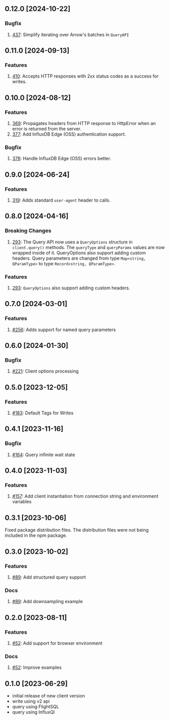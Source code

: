 ## 0.12.0 [2024-10-22]

### Bugfix

1. [437](https://github.com/InfluxCommunity/influxdb3-js/pull/437): Simplify iterating over Arrow's batches in `QueryAPI`

## 0.11.0 [2024-09-13]

### Features

1. [410](https://github.com/InfluxCommunity/influxdb3-js/pull/410): Accepts HTTP responses with 2xx status codes as a success for writes.

## 0.10.0 [2024-08-12]

### Features

1. [369](https://github.com/InfluxCommunity/influxdb3-js/pull/369): Propagates headers from HTTP response to HttpError when an error is returned from the server.
1. [377](https://github.com/InfluxCommunity/influxdb3-js/pull/377): Add InfluxDB Edge (OSS) authentication support.

### Bugfix

1. [376](https://github.com/InfluxCommunity/influxdb3-js/pull/376): Handle InfluxDB Edge (OSS) errors better.

## 0.9.0 [2024-06-24]

### Features

1. [319](https://github.com/InfluxCommunity/influxdb3-js/pull/319): Adds standard `user-agent` header to calls.

## 0.8.0 [2024-04-16]

### Breaking Changes

1. [293](https://github.com/InfluxCommunity/influxdb3-js/pull/293): The Query API now uses a `QueryOptions` structure in `client.query()` methods.  The `queryType` and `queryParams` values are now wrapped inside of it.  QueryOptions also support adding custom headers.  Query parameters are changed from type `Map<string, QParamType>` to type `Record<string, QParamType>`.

### Features

1. [293](https://github.com/InfluxCommunity/influxdb3-js/pull/293): `QueryOptions` also support adding custom headers.

## 0.7.0 [2024-03-01]

### Features

1. [#256](https://github.com/InfluxCommunity/influxdb3-js/pull/256): Adds support for named query parameters

## 0.6.0 [2024-01-30]

### Bugfix

1. [#221](https://github.com/InfluxCommunity/influxdb3-js/issues/221): Client options processing

## 0.5.0 [2023-12-05]

### Features

1. [#183](https://github.com/InfluxCommunity/influxdb3-js/pull/183): Default Tags for Writes

## 0.4.1 [2023-11-16]

### Bugfix

1. [#164](https://github.com/InfluxCommunity/influxdb3-js/issues/164): Query infinite wait state

## 0.4.0 [2023-11-03]

### Features

1. [#157](https://github.com/InfluxCommunity/influxdb3-js/pull/157): Add client instantiation from connection string and environment variables

## 0.3.1 [2023-10-06]

Fixed package distribution files. The distribution files were not being included in the npm package.

## 0.3.0 [2023-10-02]

### Features

1. [#89](https://github.com/InfluxCommunity/influxdb3-js/pull/89): Add structured query support

### Docs

1. [#89](https://github.com/InfluxCommunity/influxdb3-js/pull/89): Add downsampling example

## 0.2.0 [2023-08-11]

### Features

1. [#52](https://github.com/InfluxCommunity/influxdb3-js/pull/52): Add support for browser environment

### Docs

1. [#52](https://github.com/InfluxCommunity/influxdb3-js/pull/52): Improve examples

## 0.1.0 [2023-06-29]

- initial release of new client version
- write using v2 api
- query using FlightSQL
- query using InfluxQl
